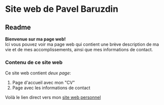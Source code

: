 # Site web de Pavel Baruzdin
## Readme
**Bienvenue sur ma page web!**  
Ici vous pouvez voir ma page web qui contient une brève description de ma vie et de mes accomplissements, ainsi que mes informations de contact.
### Contenu de ce site web
Ce site web contient *deux page*:
1. Page d'accueil avec mon "CV"
2. Page avec les informations de contact  

Voilà le lien direct vers mon [site web personnel](https://pavelbaruzdin.github.io)
